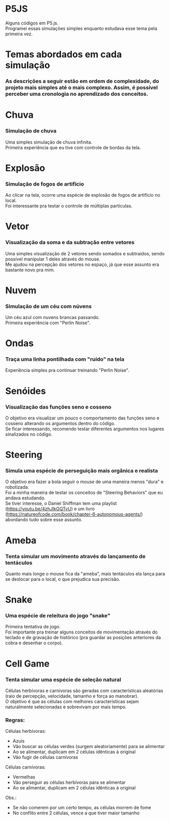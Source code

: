 # P5JS
Alguns códigos em P5.js.  
Programei essas simulações simples enquanto estudava esse tema pela primeira vez.  

# Temas abordados em cada simulação
### As descrições a seguir estão em ordem de complexidade, do projeto mais simples até o mais complexo. Assim, é possível perceber uma cronologia no aprendizado dos conceitos.

# Chuva
### Simulação de chuva
Uma simples simulação de chuva infinita.  
Primeira experiência que eu tive com controle de bordas da tela.

# Explosão
### Simulação de fogos de artifício
Ao clicar na tela, ocorre uma espécie de explosão de fogos de artifício no local.  
Foi interessante pra testar o controle de múltiplas partículas.

# Vetor
### Visualização da soma e da subtração entre vetores
Uma simples visualização de 2 vetores sendo somados e subtraídos, sendo possível manipular 1 deles através do mouse.  
Me ajudou na percepção dos vetores no espaço, já que esse assunto era bastante novo pra mim.

# Nuvem
### Simulação de um céu com núvens
Um céu azul com nuvens brancas passando.  
Primeira experiência com "Perlin Noise".

# Ondas
### Traça uma linha pontilhada com "ruído" na tela
Experiência simples pra continuar treinando "Perlin Noise".

# Senóides
### Visualização das funções seno e cosseno
O objetivo era visualizar um pouco o comportamento das funções seno e cosseno alterando os argumentos dentro do código.  
Se ficar interessando, recomendo testar diferentes argumentos nos lugares sinalizados no código.

# Steering
### Simula uma espécie de perseguição mais orgânica e realista
O objetivo era fazer a bola seguir o mouse de uma maneira menos "dura" e robotizada.  
Foi a minha maneira de testar os conceitos de "Steering Behaviors" que eu andava estudando.  
Se tiver interesse, o Daniel Shiffman tem uma playlist (https://youtu.be/4zhJlkGQTvU) e um livro (https://natureofcode.com/book/chapter-6-autonomous-agents/) abordando tudo sobre esse assunto.

# Ameba
### Tenta simular um movimento através do lançamento de tentáculos
Quanto mais longe o mouse fica da "ameba", mais tentáculos ela lança para se deslocar para o local, o que prejudica sua precisão.

# Snake
### Uma espécie de releitura do jogo "snake"
Primeira tentativa de jogo.  
Foi importante pra treinar alguns conceitos de movimentação através do teclado e de gravação de histórico (pra guardar as posições anteriores da cobra e desenhar o corpo).

# Cell Game
### Tenta simular uma espécie de seleção natural
Células herbívoras e carnívoras são geradas com características aleatórias (raio de percepção, velocidade, tamanho e força ao manobrar).  
O objetivo é que as células com melhores características sejam naturalmente selecionadas e sobrevivam por mais tempo.

### Regras:

Células herbívoras:
  - Azuis  
  - Vão buscar as células verdes (surgem aleatoriamente) para se alimentar  
  - Ao se alimentar, duplicam em 2 células idênticas à original  
  - Vão fugir de células carnívoras  

Células carnívoras:
  - Vermelhas  
  - Vão perseguir as células herbívoras para se alimentar  
  - Ao se alimentar, duplicam em 2 células idênticas à original  

Obs.:  
- Se não comerem por um certo tempo, as células morrem de fome
- No conflito entre 2 células, vence a que tiver maior tamanho
